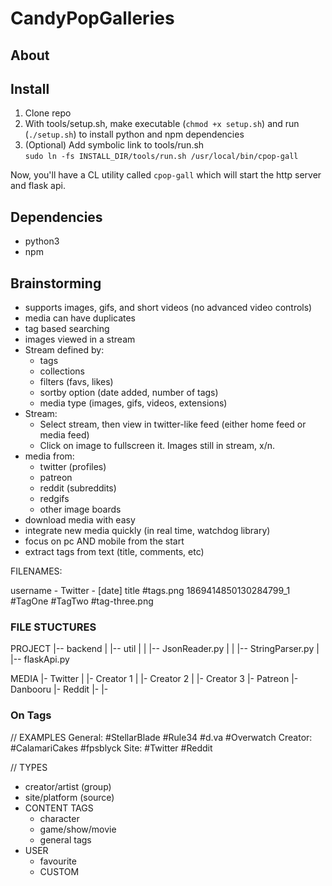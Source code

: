 # CandyPopGalleries

## About

## Install

1. Clone repo
2. With tools/setup.sh, make executable (`chmod +x setup.sh`) and run (`./setup.sh`) to install python and npm dependencies
3. (Optional) Add symbolic link to tools/run.sh \
`sudo ln -fs INSTALL_DIR/tools/run.sh /usr/local/bin/cpop-gall`

Now, you'll have a CL utility called `cpop-gall` which will start the http server and flask api. 

## Dependencies

- python3
- npm

## Brainstorming


- supports images, gifs, and short videos (no advanced video controls)
- media can have duplicates
- tag based searching
- images viewed in a stream
- Stream defined by:
	- tags
	- collections
	- filters (favs, likes)
	- sortby option (date added, number of tags)
	- media type (images, gifs, videos, extensions)
- Stream:
	- Select stream, then view in twitter-like feed (either home feed or media feed)
	- Click on image to fullscreen it. Images still in stream, x/n. 
- media from:
	- twitter (profiles)
	- patreon
	- reddit (subreddits)
	- redgifs
	- other image boards
- download media with easy
- integrate new media quickly (in real time, watchdog library)
- focus on pc AND mobile from the start
- extract tags from text (title, comments, etc)




FILENAMES:

username - Twitter - [date] title #tags.png
1869414850130284799_1 #TagOne #TagTwo #tag-three.png



### FILE STUCTURES

PROJECT
|-- backend
|	|-- util
|	|	|-- JsonReader.py
|	|	|-- StringParser.py
|	|-- flaskApi.py



MEDIA
|- Twitter
|  |- Creator 1
|  |- Creator 2
|  |- Creator 3
|- Patreon
|- Danbooru
|- Reddit
|- 
|- 



### On Tags

// EXAMPLES
General: #StellarBlade #Rule34 #d.va #Overwatch
Creator: #CalamariCakes #fpsblyck
Site: #Twitter #Reddit


// TYPES
- creator/artist (group)
- site/platform (source)
- CONTENT TAGS
  - character
  - game/show/movie
  - general tags
- USER
  - favourite
  - CUSTOM

